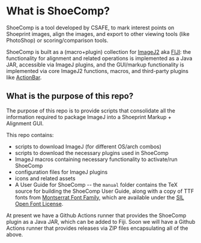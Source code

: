 # What is ShoeComp?

ShoeComp is a tool developed by CSAFE, to mark interest points on Shoeprint
images, align the images, and export to other viewing tools (like PhotoShop) or
scoring/comparison tools.

ShoeComp is built as a (macro+plugin) collection for [ImageJ2][ij2] aka
[FIJI][fiji]: the functionality for alignment and related operations is
implemented as a Java JAR, accessible via ImageJ plugins, and the GUI/markup
functionality is implemented via core ImageJ2 functions, macros, and third-party
plugins like [ActionBar][actionbar].

## What is the purpose of this repo?

The purpose of this repo is to provide scripts that consolidate all the
information required to package ImageJ into a Shoeprint Markup + Alignment GUI. 

This repo contains:

- scripts to download ImageJ (for different OS/arch combos)
- scripts to download the necessary plugins used in ShoeComp
- ImageJ macros containing necessary functionality to activate/run ShoeComp
- configuration files for ImageJ plugins
- icons and related assets
- A User Guide for ShoeComp -- the `manual` folder contains the TeX source for
  building the ShoeComp User Guide, along with a copy of TTF fonts from
  [Montserrat Font Family](https://fonts.google.com/specimen/Montserrat), which
  are available under the [SIL Open Font License](https://openfontlicense.org/).

At present we have a Github Actions runner that provides the ShoeComp plugin as
a Java JAR, which can be added to Fiji. Soon we will have a Github Actions
runner that provides releases via ZIP files encapsulating all of the above.

[ij2]: https://imagej.net/software/imagej2/
[fiji]: https://imagej.net/software/fiji/
[actionbar]: https://imagej.net/plugins/action-bar
